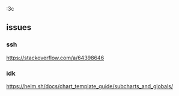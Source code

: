 :3c

## issues

### ssh

https://stackoverflow.com/a/64398646

### idk

https://helm.sh/docs/chart_template_guide/subcharts_and_globals/
